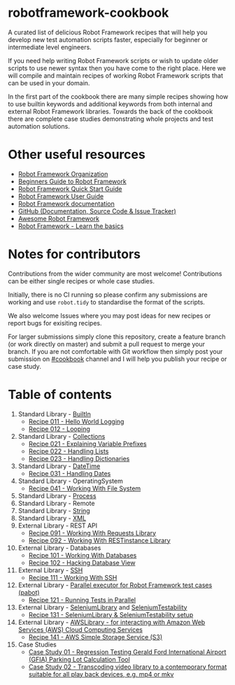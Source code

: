 # robotframework-cookbook
A curated list of delicious Robot Framework recipes that will help you develop new test automation scripts faster, especially for beginner or intermediate level engineers.

If you need help writing Robot Framework scripts or wish to update older scripts to use newer syntax then you have come to the right place.  Here we will compile and maintain recipes of working Robot Framework scripts that can be used in your domain.

In the first part of the cookbook there are many simple recipes showing how to use builtin keywords and additional keywords from both internal and external Robot Framework libraries.  Towards the back of the cookbook there are complete case studies demonstrating whole projects and test automation solutions.

# Other useful resources
* [Robot Framework Organization](https://robotframework.org/)
* [Beginners Guide to Robot Framework](https://github.com/robotframework/BeginnersGuide)
* [Robot Framework Quick Start Guide](https://github.com/robotframework/QuickStartGuide/blob/master/QuickStart.rst)
* [Robot Framework User Guide](https://robotframework.org/robotframework/latest/RobotFrameworkUserGuide.html)
* [Robot Framework documentation](https://robotframework.org/robotframework/)
* [GitHub (Documentation, Source Code & Issue Tracker)](https://github.com/robotframework/robotframework)
* [Awesome Robot Framework](https://github.com/fkromer/awesome-robotframework)
* [Robot Framework - Learn the basics](https://dev.szabolcstoth.eu/robotframework-basics/)

# Notes for contributors
Contributions from the wider community are most welcome!  Contributions can be either single recipes or whole case studies.

Initially, there is no CI running so please confirm any submissions are working and use `robot.tidy` to standardise the format of the scripts.

We also welcome Issues where you may post ideas for new recipes or report bugs for exisiting recipes.

For larger submissions simply clone this repository, create a feature branch (or work directly on master) and submit a pull request to merge your branch.  If you are not comfortable with Git workflow then simply post your submission on [#cookbook](https://app.slack.com/client/T07PJQ9S7/CU5RQ87K3) channel and I will help you publish your recipe or case study.

# Table of contents
1. Standard Library - [BuiltIn](https://robotframework.org/robotframework/latest/libraries/BuiltIn.html)<br>
   * [Recipe 011 - Hello World Logging](src/section_01/recipe011_hello_world_logging.robot)<br>
   * [Recipe 012 - Looping](src/section_01/recipe012_looping.robot)<br>
1. Standard Library - [Collections](https://robotframework.org/robotframework/latest/libraries/Collections.html)
   * [Recipe 021 - Explaining Variable Prefixes](src/section_02/recipe021_explaining_variable_prefixes.robot)<br>
   * [Recipe 022 - Handling Lists](src/section_02/recipe022_handling_lists.robot)<br>
   * [Recipe 023 - Handling Dictionaries](src/section_02/recipe023_handling_dictionaries.robot)<br>
1. Standard Library - [DateTime](https://robotframework.org/robotframework/latest/libraries/DateTime.html)
   * [Recipe 031 - Handling Dates](src/section_03/recipe031_handling_dates.robot)<br>
1. Standard Library - OperatingSystem
   * [Recipe 041 - Working With File System](src/section_04/recipe041_working_with_file_system.robot)<br>
1. Standard Library - [Process](https://robotframework.org/robotframework/latest/libraries/Process.html)
1. Standard Library - Remote
1. Standard Library - [String](https://robotframework.org/robotframework/latest/libraries/String.html)
1. Standard Library - [XML](https://robotframework.org/robotframework/latest/libraries/XML.html)
1. External Library - REST API
   * [Recipe 091 - Working With Requests Library](src/section_09/recipe091_working_with_requests_library.robot)<br>
   * [Recipe 092 - Working With RESTinstance Library](src/section_09/recipe092_working_with_rest_library.robot)<br>
1. External Library - Databases
   * [Recipe 101 - Working With Databases](src/section_10/recipe101_working_with_databases.robot)<br>
   * [Recipe 102 - Hacking Database View](src/section_10/recipe102_hacking_database_view.robot)<br>
1. External Library - [SSH](https://github.com/robotframework/SSHLibrary)
   * [Recipe 111 - Working With SSH](src/section_11/recipe111_working_with_ssh_library.robot)<br>
1. External Library - [Parallel executor for Robot Framework test cases (pabot)](https://github.com/mkorpela/pabot)<br>
   * [Recipe 121 - Running Tests in Parallel](src/section_12/recipe121_running_tests_in_parallel.robot)<br>
1. External Library - [SeleniumLibrary](https://github.com/robotframework/seleniumlibrary) and [SeleniumTestability](https://github.com/rasjani/robotframework-seleniumtestability)
   * [Recipe 131 - SeleniumLibrary & SeleniumTestability setup](src/section_13/recipe131_selenium_setup.robot)<br>
1. External Library - [AWSLibrary - for interacting with Amazon Web Services (AWS) Cloud Computing Services](https://github.com/teaglebuilt/robotframework-aws)
   * [Recipe 141 - AWS Simple Storage Service (S3)](src/section_14/recipe141_aws_simple_storage_service.robot)<br>
1. Case Studies
   * [Case Study 01 - Regression Testing Gerald Ford International Airport (GFIA) Parking Lot Calculation Tool](src/section_99/casestudy_01/README.md)<br>
   * [Case Study 02 - Transcoding video library to a contemporary format suitable for all play back devices, e.g. mp4 or mkv](src/section_99/casestudy_02/README.md)<br>

